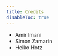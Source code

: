 ```yaml
---
title: Credits
disableToc: true
---
```


* Amir Imani
* Simon Zamarin
* Heiko Hotz


<!---
note: change the url to match the new repo... using old repo as an example placeholder
--->




